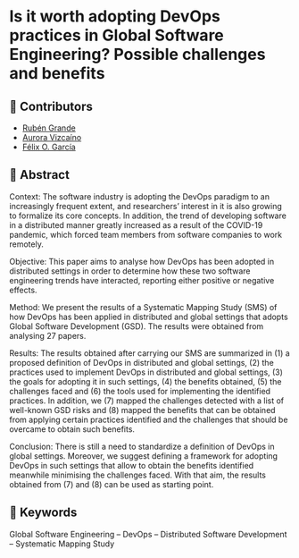 # Is it worth adopting DevOps practices in Global Software Engineering? Possible challenges and benefits

## 👥 Contributors

* [Rubén Grande](mailto:ruben.grande@uclm.es)
* [Aurora Vizcaíno](mailto:aurora.vizcaino@uclm.es)
* [Félix O. García](mailto:Felix.Garcia@uclm.es)

## 📖 Abstract

Context:
The software industry is adopting the DevOps paradigm to an increasingly frequent extent, and researchers’ interest in it is also growing to formalize its core concepts. In addition, the trend of developing software in a distributed manner greatly increased as a result of the COVID-19 pandemic, which forced team members from software companies to work remotely.

Objective:
This paper aims to analyse how DevOps has been adopted in distributed settings in order to determine how these two software engineering trends have interacted, reporting either positive or negative effects.

Method:
We present the results of a Systematic Mapping Study (SMS) of how DevOps has been applied in distributed and global settings that adopts Global Software Development (GSD). The results were obtained from analysing 27 papers.

Results:
The results obtained after carrying our SMS are summarized in (1) a proposed definition of DevOps in distributed and global settings, (2) the practices used to implement DevOps in distributed and global settings, (3) the goals for adopting it in such settings, (4) the benefits obtained, (5) the challenges faced and (6) the tools used for implementing the identified practices. In addition, we (7) mapped the challenges detected with a list of well-known GSD risks and (8) mapped the benefits that can be obtained from applying certain practices identified and the challenges that should be overcame to obtain such benefits.

Conclusion:
There is still a need to standardize a definition of DevOps in global settings. Moreover, we suggest defining a framework for adopting DevOps in such settings that allow to obtain the benefits identified meanwhile minimising the challenges faced. With that aim, the results obtained from (7) and (8) can be used as starting point.


## 🔑 Keywords

Global Software Engineering – DevOps – Distributed Software Development – Systematic Mapping Study
